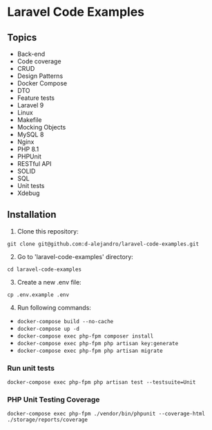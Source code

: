 # Laravel Code Examples

## Topics

- Back-end
- Code coverage
- CRUD
- Design Patterns
- Docker Compose
- DTO
- Feature tests
- Laravel 9
- Linux
- Makefile
- Mocking Objects
- MySQL 8
- Nginx
- PHP 8.1
- PHPUnit
- RESTful API
- SOLID
- SQL
- Unit tests
- Xdebug

## Installation

1. Clone this repository:
```
git clone git@github.com:d-alejandro/laravel-code-examples.git
```
2. Go to 'laravel-code-examples' directory:
```
cd laravel-code-examples
```
3. Create a new .env file:
```
cp .env.example .env
```
4. Run following commands:

- `docker-compose build --no-cache`
- `docker-compose up -d`
- `docker-compose exec php-fpm composer install`
- `docker-compose exec php-fpm php artisan key:generate`
- `docker-compose exec php-fpm php artisan migrate`

### Run unit tests
```
docker-compose exec php-fpm php artisan test --testsuite=Unit
```

### PHP Unit Testing Coverage
```
docker-compose exec php-fpm ./vendor/bin/phpunit --coverage-html ./storage/reports/coverage
```
